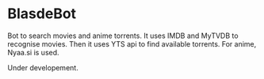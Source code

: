 # BlasdeBot
 Bot to search movies and anime torrents.
 It uses IMDB and MyTVDB to recognise movies. Then it uses YTS api to find available torrents.
 For anime, Nyaa.si is used.
 
 Under developement.

